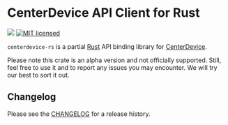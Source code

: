 # CenterDevice API Client for Rust

[![](https://img.shields.io/crates/v/centerdevice-rs.svg)](https://crates.io/crates/centerdevice-rs) [![MIT licensed](https://img.shields.io/badge/license-MIT-blue.svg?label=License)](./LICENSE)

`centerdevice-rs` is a partial [Rust](https://rust-lang.org) API binding library for [CenterDevice](https://centerdevice.de).

Please note this crate is an alpha version and not officially supported. Still, feel free to use it and to report any issues you may encounter. We will try our best to sort it out.

## Changelog

Please see the [CHANGELOG](CHANGELOG.md) for a release history.

